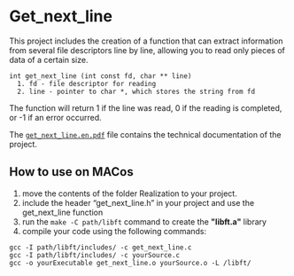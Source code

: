 # Get_next_line
This project includes the creation of a function that can extract information from several file descriptors line by line,
allowing you to read only pieces of data of a certain size.

```
int get_next_line (int const fd, char ** line)
  1. fd - file descriptor for reading
  2. line - pointer to char *, which stores the string from fd
```

The function will return 1 if the line was read, 0 if the reading is completed, or -1 if an error occurred.

The [`get_next_line.en.pdf`](/get_next_line/get_next_line.en.pdf) file contains the technical documentation of the project.

## How to use on MACos
 
 1. move the contents of the folder Realization to your project.
 2. include the header “get_next_line.h” in your project and use the get_next_line function
 3. run the `make -C path/libft` command to create the **"libft.a"** library
 4. compile your code using the following commands:
```
gcc -I path/libft/includes/ -c get_next_line.c
gcc -I path/libft/includes/ -c yourSource.c
gcc -o yourExecutable get_next_line.o yourSource.o -L /libft/
```
